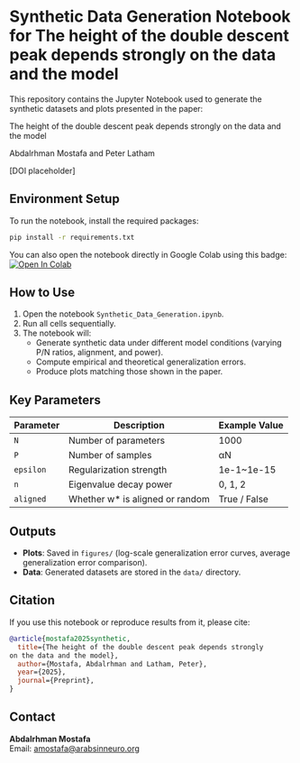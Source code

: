 # Synthetic Data Generation Notebook for The height of the double descent peak depends strongly on the data and the model
This repository contains the Jupyter Notebook used to generate the synthetic datasets and plots presented in the paper:


The height of the double descent peak depends strongly on the data and the model

Abdalrhman Mostafa and Peter Latham

[DOI placeholder]


## Environment Setup
To run the notebook, install the required packages:

```bash
pip install -r requirements.txt
```

You can also open the notebook directly in Google Colab using this badge:
[![Open In Colab](https://colab.research.google.com/assets/colab-badge.svg)](https://colab.research.google.com/github/abdomostafa-cyber/dd-regression/blob/main/Synthetic%20Data%20Generation.ipynb)

## How to Use

1. Open the notebook `Synthetic_Data_Generation.ipynb`.
2. Run all cells sequentially.
3. The notebook will:
   - Generate synthetic data under different model conditions (varying P/N ratios, alignment, and power).
   - Compute empirical and theoretical generalization errors.
   - Produce plots matching those shown in the paper.

## Key Parameters
| Parameter | Description | Example Value |
|------------|-------------|----------------|
| `N` | Number of parameters | 1000 |
| `P` | Number of samples | αN |
| `epsilon` | Regularization strength | 1e-1~1e-15 |
| `n` | Eigenvalue decay power | 0, 1, 2 |
| `aligned` | Whether w\* is aligned or random | True / False |

## Outputs
- **Plots**: Saved in `figures/` (log-scale generalization error curves, average generalization error comparison).
- **Data**: Generated datasets are stored in the `data/` directory.

## Citation
If you use this notebook or reproduce results from it, please cite:

```bibtex
@article{mostafa2025synthetic,
  title={The height of the double descent peak depends strongly
on the data and the model},
  author={Mostafa, Abdalrhman and Latham, Peter},
  year={2025},
  journal={Preprint},
}
```

## Contact
**Abdalrhman Mostafa**  
Email: amostafa@arabsinneuro.org  
